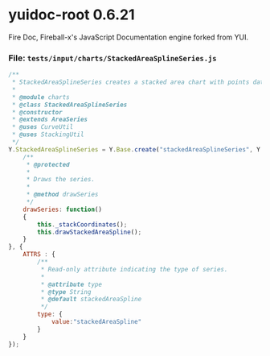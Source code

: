 
# yuidoc-root 0.6.21

Fire Doc, Fireball-x&#x27;s JavaScript Documentation engine forked from YUI.


### File: `tests/input/charts/StackedAreaSplineSeries.js`

```js
/**
 * StackedAreaSplineSeries creates a stacked area chart with points data points connected by a curve.
 *
 * @module charts
 * @class StackedAreaSplineSeries
 * @constructor
 * @extends AreaSeries
 * @uses CurveUtil
 * @uses StackingUtil
 */
Y.StackedAreaSplineSeries = Y.Base.create("stackedAreaSplineSeries", Y.AreaSeries, [Y.CurveUtil, Y.StackingUtil], {
    /**
     * @protected
     *
     * Draws the series.
     *
     * @method drawSeries
     */
    drawSeries: function()
    {
        this._stackCoordinates();
        this.drawStackedAreaSpline();
    }
}, {
    ATTRS : {
        /**
         * Read-only attribute indicating the type of series.
         *
         * @attribute type
         * @type String
         * @default stackedAreaSpline
         */
        type: {
            value:"stackedAreaSpline"
        }
    }
});


```
